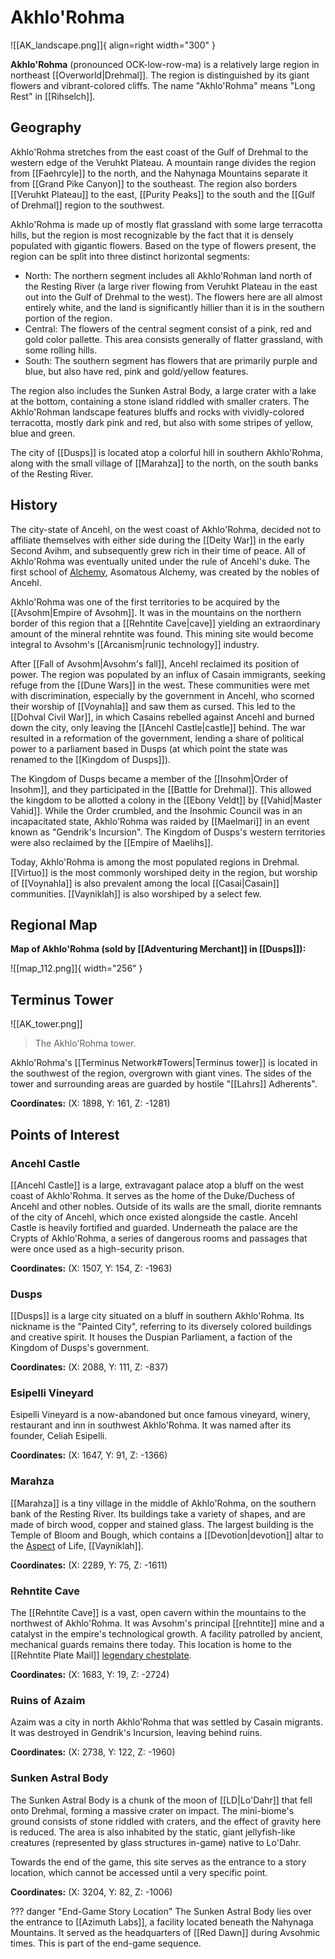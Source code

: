 # Akhlo'Rohma

![[AK_landscape.png]]{ align=right width="300" }

**Akhlo'Rohma** (pronounced OCK-low-row-ma) is a relatively large region in northeast [[Overworld|Drehmal]]. The region is distinguished by its giant flowers and vibrant-colored cliffs. The name "Akhlo'Rohma" means "Long Rest" in [[Rihselch]].

## Geography

Akhlo'Rohma stretches from the east coast of the Gulf of Drehmal to the western edge of the Veruhkt Plateau. A mountain range divides the region from [[Faehrcyle]] to the north, and the Nahynaga Mountains separate it from [[Grand Pike Canyon]] to the southeast. The region also borders [[Veruhkt Plateau]] to the east, [[Purity Peaks]] to the south and the [[Gulf of Drehmal]] region to the southwest.

Akhlo'Rohma is made up of mostly flat grassland with some large terracotta hills, but the region is most recognizable by the fact that it is densely populated with gigantic flowers. Based on the type of flowers present, the region can be split into three distinct horizontal segments: <br>
- North: The northern segment includes all Akhlo'Rohman land north of the Resting River (a large river flowing from Veruhkt Plateau in the east out into the Gulf of Drehmal to the west). The flowers here are all almost entirely white, and the land is significantly hillier than it is in the southern portion of the region. <br>
- Central: The flowers of the central segment consist of a pink, red and gold color pallette. This area consists generally of flatter grassland, with some rolling hills. <br>
- South: The southern segment has flowers that are primarily purple and blue, but also have red, pink and gold/yellow features. <br>

The region also includes the Sunken Astral Body, a large crater with a lake at the bottom, containing a stone island riddled with smaller craters. The Akhlo'Rohman landscape features bluffs and rocks with vividly-colored terracotta, mostly dark pink and red, but also with some stripes of yellow, blue and green.

The city of [[Dusps]] is located atop a colorful hill in southern Akhlo'Rohma, along with the small village of [[Marahza]] to the north, on the south banks of the Resting River. 

## History

The city-state of Ancehl, on the west coast of Akhlo'Rohma, decided not to affiliate themselves with either side during the [[Deity War]] in the early Second Avihm, and subsequently grew rich in their time of peace. All of Akhlo'Rohma was eventually united under the rule of Ancehl's duke. The first school of [Alchemy](/Lore/Magic/Alchemy/), Asomatous Alchemy, was created by the nobles of Ancehl.

Akhlo'Rohma was one of the first territories to be acquired by the [[Avsohm|Empire of Avsohm]]. It was in the mountains on the northern border of this region that a [[Rehntite Cave|cave]] yielding an extraordinary amount of the mineral rehntite was found. This mining site would become integral to Avsohm's [[Arcanism|runic technology]] industry.

After [[Fall of Avsohm|Avsohm's fall]], Ancehl reclaimed its position of power. The region was populated by an influx of Casain immigrants, seeking refuge from the [[Dune Wars]] in the west. These communities were met with discrimination, especially by the government in Ancehl, who scorned their worship of [[Voynahla]] and saw them as cursed. This led to the [[Dohval Civil War]], in which Casains rebelled against Ancehl and burned down the city, only leaving the [[Ancehl Castle|castle]] behind. The war resulted in a reformation of the government, lending a share of political power to a parliament based in Dusps (at which point the state was renamed to the [[Kingdom of Dusps]]).

The Kingdom of Dusps became a member of the [[Insohm|Order of Insohm]], and they participated in the [[Battle for Drehmal]]. This allowed the kingdom to be allotted a colony in the [[Ebony Veldt]] by [[Vahid|Master Vahid]]. While the Order crumbled, and the Insohmic Council was in an incapacitated state, Akhlo'Rohma was raided by [[Maelmari]] in an event known as "Gendrik's Incursion". The Kingdom of Dusps's western territories were also reclaimed by the [[Empire of Maelihs]].

Today, Akhlo'Rohma is among the most populated regions in Drehmal. [[Virtuo]] is the most commonly worshiped deity in the region, but worship of [[Voynahla]] is also prevalent among the local [[Casai|Casain]] communities. [[Vayniklah]] is also worshiped by a select few.

## Regional Map

**Map of Akhlo'Rohma (sold by [[Adventuring Merchant]] in [[Dusps]]):**

![[map_112.png]]{ width="256" }

## Terminus Tower

![[AK_tower.png]]
> The Akhlo'Rohma tower.

Akhlo'Rohma's [[Terminus Network#Towers|Terminus tower]] is located in the southwest of the region, overgrown with giant vines. The sides of the tower and surrounding areas are guarded by hostile "[[Lahrs]] Adherents".

**Coordinates:** (X: 1898, Y: 161, Z: -1281)

## Points of Interest

### Ancehl Castle

[[Ancehl Castle]] is a large, extravagant palace atop a bluff on the west coast of Akhlo'Rohma. It serves as the home of the Duke/Duchess of Ancehl and other nobles. Outside of its walls are the small, diorite remnants of the city of Ancehl, which once existed alongside the castle. Ancehl Castle is heavily fortified and guarded. Underneath the palace are the Crypts of Akhlo'Rohma, a series of dangerous rooms and passages that were once used as a high-security prison.

**Coordinates:** (X: 1507, Y: 154, Z: -1963)

### Dusps

[[Dusps]] is a large city situated on a bluff in southern Akhlo'Rohma. Its nickname is the "Painted City", referring to its diversely colored buildings and creative spirit. It houses the Duspian Parliament, a faction of the Kingdom of Dusps's government.

**Coordinates:** (X: 2088, Y: 111, Z: -837)

### Esipelli Vineyard

Esipelli Vineyard is a now-abandoned but once famous vineyard, winery, restaurant and inn in southwest Akhlo'Rohma. It was named after its founder, Celiah Esipelli.

**Coordinates:** (X: 1647, Y: 91, Z: -1366)

### Marahza

[[Marahza]] is a tiny village in the middle of Akhlo'Rohma, on the southern bank of the Resting River. Its buildings take a variety of shapes, and are made of birch wood, copper and stained glass. The largest building is the Temple of Bloom and Bough, which contains a [[Devotion|devotion]] altar to the [Aspect](/Lore/Higher_Beings/Aspects/) of Life, [[Vayniklah]].

**Coordinates:** (X: 2289, Y: 75, Z: -1611)

### Rehntite Cave

The [[Rehntite Cave]] is a vast, open cavern within the mountains to the northwest of Akhlo'Rohma. It was Avsohm's principal [[rehntite]] mine and a catalyst in the empire's technological growth. A facility patrolled by ancient, mechanical guards remains there today. This location is home to the [[Rehntite Plate Mail]] [legendary chestplate](/Items/Legendary_Items/).

**Coordinates:** (X: 1683, Y: 19, Z: -2724)

### Ruins of Azaim

Azaim was a city in north Akhlo'Rohma that was settled by Casain migrants. It was destroyed in Gendrik's Incursion, leaving behind ruins.

**Coordinates:** (X: 2738, Y: 122, Z: -1960)

### Sunken Astral Body

The Sunken Astral Body is a chunk of the moon of [[LD|Lo'Dahr]] that fell onto Drehmal, forming a massive crater on impact. The mini-biome's ground consists of stone riddled with craters, and the effect of gravity here is reduced. The area is also inhabited by the static, giant jellyfish-like creatures (represented by glass structures in-game) native to Lo'Dahr.

Towards the end of the game, this site serves as the entrance to a story location, which cannot be accessed until a very specific point.

**Coordinates:** (X: 3204, Y: 82, Z: -1006)

??? danger "End-Game Story Location"
    The Sunken Astral Body lies over the entrance to [[Azimuth Labs]], a facility located beneath the Nahynaga Mountains. It served as the headquarters of [[Red Dawn]] during Avsohmic times. This is part of the end-game sequence.
    